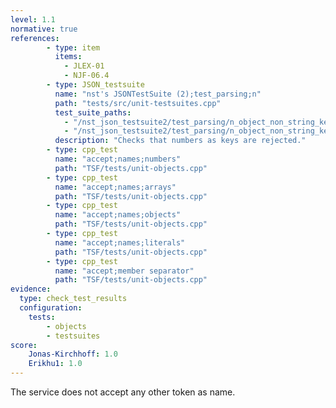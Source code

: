 ```yaml
---
level: 1.1
normative: true
references:
        - type: item
          items:
            - JLEX-01
            - NJF-06.4
        - type: JSON_testsuite
          name: "nst's JSONTestSuite (2);test_parsing;n"
          path: "tests/src/unit-testsuites.cpp"
          test_suite_paths:
            - "/nst_json_testsuite2/test_parsing/n_object_non_string_key.json"
            - "/nst_json_testsuite2/test_parsing/n_object_non_string_key_but_huge_number_instead.json"
          description: "Checks that numbers as keys are rejected."
        - type: cpp_test
          name: "accept;names;numbers"
          path: "TSF/tests/unit-objects.cpp"
        - type: cpp_test
          name: "accept;names;arrays"
          path: "TSF/tests/unit-objects.cpp"
        - type: cpp_test
          name: "accept;names;objects"
          path: "TSF/tests/unit-objects.cpp"
        - type: cpp_test
          name: "accept;names;literals"
          path: "TSF/tests/unit-objects.cpp"
        - type: cpp_test
          name: "accept;member separator"
          path: "TSF/tests/unit-objects.cpp"
evidence:
  type: check_test_results
  configuration:
    tests: 
        - objects
        - testsuites
score:
    Jonas-Kirchhoff: 1.0
    Erikhu1: 1.0
---
```


The service does not accept any other token as name.